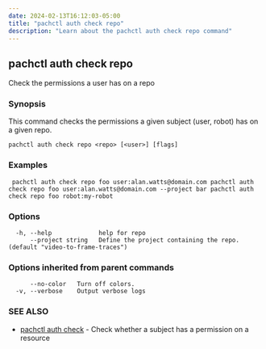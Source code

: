 ```yaml
---
date: 2024-02-13T16:12:03-05:00
title: "pachctl auth check repo"
description: "Learn about the pachctl auth check repo command"
---
```


## pachctl auth check repo

Check the permissions a user has on a repo

### Synopsis

This command checks the permissions a given subject (user, robot) has on a given repo.

```
pachctl auth check repo <repo> [<user>] [flags]
```

### Examples

```
 pachctl auth check repo foo user:alan.watts@domain.com pachctl auth check repo foo user:alan.watts@domain.com --project bar pachctl auth check repo foo robot:my-robot
```

### Options

```
  -h, --help             help for repo
      --project string   Define the project containing the repo. (default "video-to-frame-traces")
```

### Options inherited from parent commands

```
      --no-color   Turn off colors.
  -v, --verbose    Output verbose logs
```

### SEE ALSO

* [pachctl auth check](../pachctl_auth_check)	 - Check whether a subject has a permission on a resource

